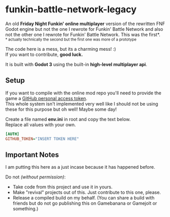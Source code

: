 # funkin-battle-network-legacy
An old **Friday Night Funkin' online multiplayer** version of the rewritten FNF Godot engine but not the one I rewrote for Funkin' Battle Network and also not the other one I rewrote for Funkin' Battle Network. This was the first*.<br>
<sub>\* actually technically the second but the first one was more of a prototype</sub>

The code here is a mess, but its a charming mess! :)<br>
If you want to contribute, **good luck.**

It is built with **Godot 3** using the built-in **high-level multiplayer api**.

## Setup
If you want to compile with the online mod repo you'll need to provide the game a [GitHub personal access token](https://docs.github.com/en/authentication/keeping-your-account-and-data-secure/managing-your-personal-access-tokens).<br>
This whole system isn't implemented very well like I should not be using these for this purpose but oh well! Maybe some day!

Create a file named **env.ini** in root and copy the text below. <br>
Replace all values with your own.
```ini
[AUTH]
GITHUB_TOKEN="INSERT TOKEN HERE"
```

## Important Notes
I am putting this here as a just incase because it has happened before.

Do not *(without permission)*:
- Take code from this project and use it in yours.
- Make "revival" projects out of this. Just contribute to this one, please.
- Release a compiled build on my behalf. (You can share a build with friends but do not go publishing this on Gamebanana or Gamejolt or something.)
